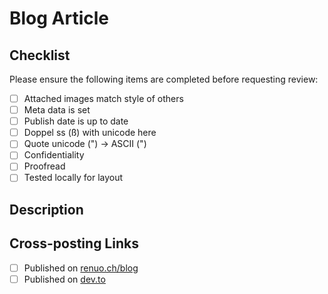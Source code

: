 # Blog Article

## Checklist

Please ensure the following items are completed before requesting review:

- [ ] Attached images match style of others
- [ ] Meta data is set
- [ ] Publish date is up to date
- [ ] Doppel ss (ß) with unicode here
- [ ] Quote unicode (") → ASCII (")
- [ ] Confidentiality
- [ ] Proofread
- [ ] Tested locally for layout

## Description

<!-- Provide a brief description of the blog post content -->

## Cross-posting Links

- [ ] Published on [renuo.ch/blog](https://renuo.ch/blog)
- [ ] Published on [dev.to](https://dev.to)